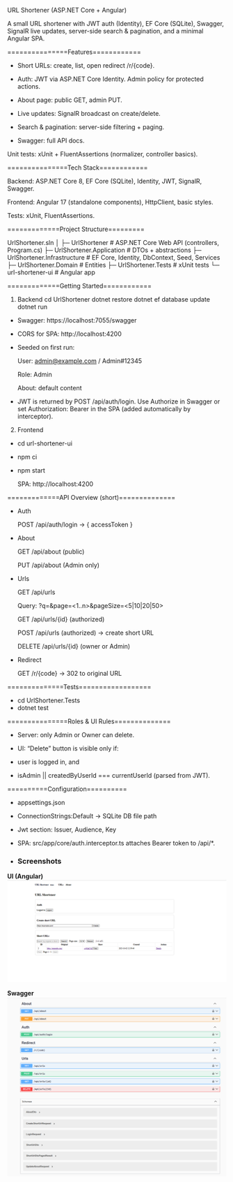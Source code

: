 URL Shortener (ASP.NET Core + Angular)

A small URL shortener with JWT auth (Identity), EF Core (SQLite), Swagger, SignalR live updates, server-side search & pagination, and a minimal Angular SPA.

===============Features============

* Short URLs: create, list, open redirect /r/{code}.

* Auth: JWT via ASP.NET Core Identity. Admin policy for protected actions.

* About page: public GET, admin PUT.

* Live updates: SignalR broadcast on create/delete.

* Search & pagination: server-side filtering + paging.

* Swagger: full API docs.

Unit tests: xUnit + FluentAssertions (normalizer, controller basics).

===============Tech Stack============

Backend: ASP.NET Core 8, EF Core (SQLite), Identity, JWT, SignalR, Swagger.

Frontend: Angular 17 (standalone components), HttpClient, basic styles.

Tests: xUnit, FluentAssertions.

=============Project Structure=========

UrlShortener.sln
│
├─ UrlShortener                # ASP.NET Core Web API (controllers, Program.cs)
├─ UrlShortener.Application    # DTOs + abstractions
├─ UrlShortener.Infrastructure # EF Core, Identity, DbContext, Seed, Services
├─ UrlShortener.Domain         # Entities
├─ UrlShortener.Tests          # xUnit tests
└─ url-shortener-ui            # Angular app

=============Getting Started============

1) Backend
cd UrlShortener
dotnet restore
dotnet ef database update   
dotnet run

* Swagger: https://localhost:7055/swagger

* CORS for SPA: http://localhost:4200

* Seeded on first run:

    User: admin@example.com / Admin#12345

    Role: Admin

    About: default content

* JWT is returned by POST /api/auth/login. Use Authorize in Swagger or set Authorization: Bearer <token> in the SPA (added automatically by interceptor).

2) Frontend
* cd url-shortener-ui
* npm ci
* npm start

    SPA: http://localhost:4200

=============API Overview (short)==============

* Auth

  POST /api/auth/login → { accessToken }

* About

  GET /api/about (public)

  PUT /api/about (Admin only)

* Urls

  GET /api/urls

  Query: ?q=<term>&page=<1..n>&pageSize=<5|10|20|50>

  GET /api/urls/{id} (authorized)

  POST /api/urls (authorized) → create short URL

  DELETE /api/urls/{id} (owner or Admin)

* Redirect

  GET /r/{code} → 302 to original URL

==============Tests==================
* cd UrlShortener.Tests
* dotnet test

===============Roles & UI Rules==============

* Server: only Admin or Owner can delete.

* UI: “Delete” button is visible only if:

* user is logged in, and

* isAdmin || createdByUserId === currentUserId (parsed from JWT).

==========Configuration==========

* appsettings.json

* ConnectionStrings:Default → SQLite DB file path

* Jwt section: Issuer, Audience, Key

* SPA: src/app/core/auth.interceptor.ts attaches Bearer token to /api/*.

* ### Screenshots

**UI (Angular)**
![UI screenshot](1.png)

**Swagger**
![Swagger screenshot](2.png)

